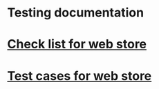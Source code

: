 # Testing documentation
# [Check list for web store](https://docs.google.com/spreadsheets/d/1gqMMX3pFnfclO3O-AkQ8Abn8ClHoi8S-TJJrM171omc/edit?usp=sharing)
# [Test cases for web store](blob:https://app.qase.io/5595482a-2e1c-4c65-a69b-b30ef4d90fc6)